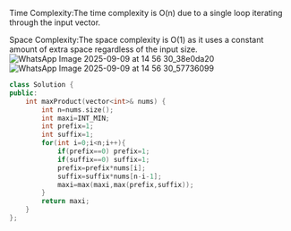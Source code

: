 Time Complexity:The time complexity is O(n) due to a single loop iterating through the input vector.

Space Complexity:The space complexity is O(1) as it uses a constant amount of extra space regardless of the input size.
![WhatsApp Image 2025-09-09 at 14 56 30_38e0da20](https://github.com/user-attachments/assets/85ad1ab6-bdf8-4144-b003-12c522e54aa2)
![WhatsApp Image 2025-09-09 at 14 56 30_57736099](https://github.com/user-attachments/assets/4a20db44-c292-4105-b6f6-3953b25db739)

```cpp
class Solution {
public:
    int maxProduct(vector<int>& nums) {
        int n=nums.size();
        int maxi=INT_MIN;
        int prefix=1;
        int suffix=1;
        for(int i=0;i<n;i++){
            if(prefix==0) prefix=1;
            if(suffix==0) suffix=1;
            prefix=prefix*nums[i];
            suffix=suffix*nums[n-i-1];
            maxi=max(maxi,max(prefix,suffix));
        }
        return maxi;
    }
};
